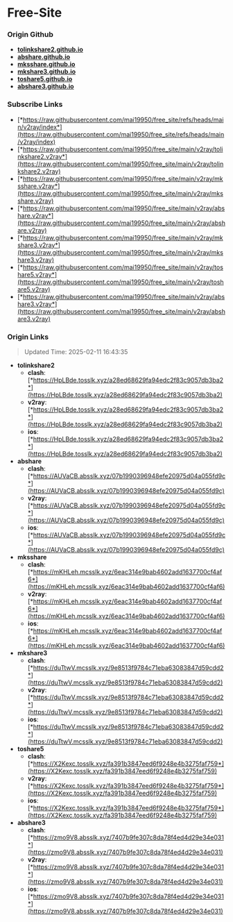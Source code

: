 # Free-Site

### Origin Github

- [**tolinkshare2.github.io**](https://github.com/tolinkshare2/tolinkshare2.github.io)
- [**abshare.github.io**](https://github.com/abshare/abshare.github.io)
- [**mksshare.github.io**](https://github.com/mksshare/mksshare.github.io)
- [**mkshare3.github.io**](https://github.com/mkshare3/mkshare3.github.io)
- [**toshare5.github.io**](https://github.com/toshare5/toshare5.github.io)
- [**abshare3.github.io**](https://github.com/abshare3/abshare3.github.io)

### Subscribe Links

- [*https://raw.githubusercontent.com/mai19950/free_site/refs/heads/main/v2ray/index*](https://raw.githubusercontent.com/mai19950/free_site/refs/heads/main/v2ray/index)
- [*https://raw.githubusercontent.com/mai19950/free_site/main/v2ray/tolinkshare2.v2ray*](https://raw.githubusercontent.com/mai19950/free_site/main/v2ray/tolinkshare2.v2ray)
- [*https://raw.githubusercontent.com/mai19950/free_site/main/v2ray/mksshare.v2ray*](https://raw.githubusercontent.com/mai19950/free_site/main/v2ray/mksshare.v2ray)
- [*https://raw.githubusercontent.com/mai19950/free_site/main/v2ray/abshare.v2ray*](https://raw.githubusercontent.com/mai19950/free_site/main/v2ray/abshare.v2ray)
- [*https://raw.githubusercontent.com/mai19950/free_site/main/v2ray/mkshare3.v2ray*](https://raw.githubusercontent.com/mai19950/free_site/main/v2ray/mkshare3.v2ray)
- [*https://raw.githubusercontent.com/mai19950/free_site/main/v2ray/toshare5.v2ray*](https://raw.githubusercontent.com/mai19950/free_site/main/v2ray/toshare5.v2ray)
- [*https://raw.githubusercontent.com/mai19950/free_site/main/v2ray/abshare3.v2ray*](https://raw.githubusercontent.com/mai19950/free_site/main/v2ray/abshare3.v2ray)

### Origin Links

> Updated Time: 2025-02-11 16:43:35

- **tolinkshare2**
  - **clash**: [*https://HpLBde.tosslk.xyz/a28ed68629fa94edc2f83c9057db3ba2*](https://HpLBde.tosslk.xyz/a28ed68629fa94edc2f83c9057db3ba2)
  - **v2ray**: [*https://HpLBde.tosslk.xyz/a28ed68629fa94edc2f83c9057db3ba2*](https://HpLBde.tosslk.xyz/a28ed68629fa94edc2f83c9057db3ba2)
  - **ios**: [*https://HpLBde.tosslk.xyz/a28ed68629fa94edc2f83c9057db3ba2*](https://HpLBde.tosslk.xyz/a28ed68629fa94edc2f83c9057db3ba2)
- **abshare**
  - **clash**: [*https://AUVaCB.absslk.xyz/07b1990396948efe20975d04a055fd9c*](https://AUVaCB.absslk.xyz/07b1990396948efe20975d04a055fd9c)
  - **v2ray**: [*https://AUVaCB.absslk.xyz/07b1990396948efe20975d04a055fd9c*](https://AUVaCB.absslk.xyz/07b1990396948efe20975d04a055fd9c)
  - **ios**: [*https://AUVaCB.absslk.xyz/07b1990396948efe20975d04a055fd9c*](https://AUVaCB.absslk.xyz/07b1990396948efe20975d04a055fd9c)
- **mksshare**
  - **clash**: [*https://mKHLeh.mcsslk.xyz/6eac314e9bab4602add1637700cf4af6*](https://mKHLeh.mcsslk.xyz/6eac314e9bab4602add1637700cf4af6)
  - **v2ray**: [*https://mKHLeh.mcsslk.xyz/6eac314e9bab4602add1637700cf4af6*](https://mKHLeh.mcsslk.xyz/6eac314e9bab4602add1637700cf4af6)
  - **ios**: [*https://mKHLeh.mcsslk.xyz/6eac314e9bab4602add1637700cf4af6*](https://mKHLeh.mcsslk.xyz/6eac314e9bab4602add1637700cf4af6)
- **mkshare3**
  - **clash**: [*https://duTtwV.mcsslk.xyz/9e8513f9784c71eba63083847d59cdd2*](https://duTtwV.mcsslk.xyz/9e8513f9784c71eba63083847d59cdd2)
  - **v2ray**: [*https://duTtwV.mcsslk.xyz/9e8513f9784c71eba63083847d59cdd2*](https://duTtwV.mcsslk.xyz/9e8513f9784c71eba63083847d59cdd2)
  - **ios**: [*https://duTtwV.mcsslk.xyz/9e8513f9784c71eba63083847d59cdd2*](https://duTtwV.mcsslk.xyz/9e8513f9784c71eba63083847d59cdd2)
- **toshare5**
  - **clash**: [*https://X2Kexc.tosslk.xyz/fa391b3847eed6f9248e4b3275faf759*](https://X2Kexc.tosslk.xyz/fa391b3847eed6f9248e4b3275faf759)
  - **v2ray**: [*https://X2Kexc.tosslk.xyz/fa391b3847eed6f9248e4b3275faf759*](https://X2Kexc.tosslk.xyz/fa391b3847eed6f9248e4b3275faf759)
  - **ios**: [*https://X2Kexc.tosslk.xyz/fa391b3847eed6f9248e4b3275faf759*](https://X2Kexc.tosslk.xyz/fa391b3847eed6f9248e4b3275faf759)
- **abshare3**
  - **clash**: [*https://zmo9V8.absslk.xyz/7407b9fe307c8da78f4ed4d29e34e031*](https://zmo9V8.absslk.xyz/7407b9fe307c8da78f4ed4d29e34e031)
  - **v2ray**: [*https://zmo9V8.absslk.xyz/7407b9fe307c8da78f4ed4d29e34e031*](https://zmo9V8.absslk.xyz/7407b9fe307c8da78f4ed4d29e34e031)
  - **ios**: [*https://zmo9V8.absslk.xyz/7407b9fe307c8da78f4ed4d29e34e031*](https://zmo9V8.absslk.xyz/7407b9fe307c8da78f4ed4d29e34e031)
